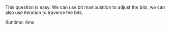 This question is easy. We can use bit manipulation to adjust the bits, we can also use iteration to traverse the bits.

Runtime: 4ms

